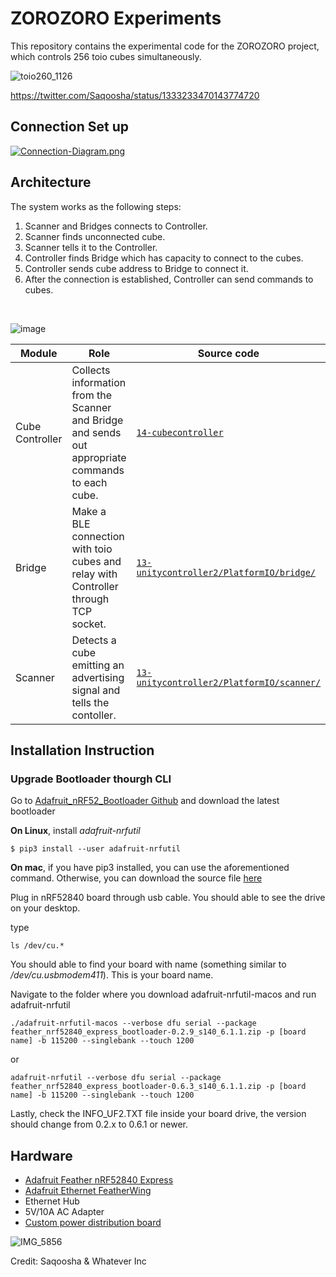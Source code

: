 # ZOROZORO Experiments

This repository contains the experimental code for the ZOROZORO project, which controls 256 toio cubes simultaneously.

![toio260_1126](https://user-images.githubusercontent.com/27694/143378054-eb7cffa7-544f-4d6e-9711-e092c7f7c5f6.gif)

https://twitter.com/Saqoosha/status/1333233470143774720

## Connection Set up
[![Connection-Diagram.png](https://i.postimg.cc/g0WYf2hG/Connection-Diagram.png)](https://postimg.cc/0zVRSxZ4)

## Architecture
The system works as the following steps:
1. Scanner and Bridges connects to Controller.
2. Scanner finds unconnected cube.
3. Scanner tells it to the Controller.
4. Controller finds Bridge which has capacity to connect to the cubes.
5. Controller sends cube address to Bridge to connect it.
6. After the connection is established, Controller can send commands to cubes.

<br/>

![image](https://user-images.githubusercontent.com/27694/143379123-c8bad323-9bec-4a0f-b77d-f4c1f9a01e32.png)

| Module          | Role                                                                                              | Source code                                                                    |
| --------------- | ------------------------------------------------------------------------------------------------- | ------------------------------------------------------------------------------ |
| Cube Controller | Collects information from the Scanner and Bridge and sends out appropriate commands to each cube. | [`14-cubecontroller`](14-cubecontroller)                                       |
| Bridge          | Make a BLE connection with toio cubes and relay with Controller through TCP socket.               | [`13-unitycontroller2/PlatformIO/bridge/`](13-unitycontroller2/PlatformIO/bridge/)   |
| Scanner         | Detects a cube emitting an advertising signal and tells the contoller.                            | [`13-unitycontroller2/PlatformIO/scanner/`](13-unitycontroller2/PlatformIO/scanner/) |

## Installation Instruction
### Upgrade Bootloader thourgh CLI
Go to [Adafruit_nRF52_Bootloader Github](https://github.com/adafruit/Adafruit_nRF52_Bootloader/releases/tag/0.6.3) and download the latest bootloader

<b>On Linux</b>, install _adafruit-nrfutil_
```
$ pip3 install --user adafruit-nrfutil
```
<b>On mac</b>, if you have pip3 installed, you can use the aforementioned command. Otherwise, you can download the source file [here](https://github.com/adafruit/Adafruit_nRF52_nrfutil/releases/tag/0.5.3.post17)

Plug in nRF52840 board through usb cable. You should able to see the drive on your desktop.

type
```
ls /dev/cu.*
```

You should able to find your board with name (something similar to _/dev/cu.usbmodem411_). This is your board name.

Navigate to the folder where you download adafruit-nrfutil-macos and run adafruit-nrfutil

```
./adafruit-nrfutil-macos --verbose dfu serial --package feather_nrf52840_express_bootloader-0.2.9_s140_6.1.1.zip -p [board name] -b 115200 --singlebank --touch 1200
```

or 

```
adafruit-nrfutil --verbose dfu serial --package feather_nrf52840_express_bootloader-0.6.3_s140_6.1.1.zip -p [board name] -b 115200 --singlebank --touch 1200
```

Lastly, check the INFO_UF2.TXT file inside your board drive, the version should change from 0.2.x to 0.6.1 or newer.


## Hardware

- [Adafruit Feather nRF52840 Express](https://www.adafruit.com/product/4062)
- [Adafruit Ethernet FeatherWing](https://www.adafruit.com/product/3201)
- Ethernet Hub
- 5V/10A AC Adapter
- [Custom power distribution board](10-powerpcb/)

![IMG_5856](https://user-images.githubusercontent.com/27694/143379298-fea5e6da-6c5a-4b97-9892-152cacb88424.jpeg)

Credit: Saqoosha & Whatever Inc